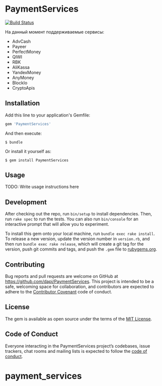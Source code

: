 # PaymentServices

[![Build
Status](https://travis-ci.org/finfex/payment_services.svg?branch=master)](https://travis-ci.org/finfex/payment_services)

На данный момент поддерживаемые сервисы:

* AdvCash
* Payeer
* PerfectMoney
* QIWI
* RBK
* AliKassa
* YandexMoney
* AnyMoney
* BlockIo
* CryptoApis

## Installation

Add this line to your application's Gemfile:

```ruby
gem 'PaymentServices'
```

And then execute:

    $ bundle

Or install it yourself as:

    $ gem install PaymentServices

## Usage

TODO: Write usage instructions here

## Development

After checking out the repo, run `bin/setup` to install dependencies. Then, run `rake spec` to run the tests. You can also run `bin/console` for an interactive prompt that will allow you to experiment.

To install this gem onto your local machine, run `bundle exec rake install`. To release a new version, update the version number in `version.rb`, and then run `bundle exec rake release`, which will create a git tag for the version, push git commits and tags, and push the `.gem` file to [rubygems.org](https://rubygems.org).

## Contributing

Bug reports and pull requests are welcome on GitHub at https://github.com/dapi/PaymentServices. This project is intended to be a safe, welcoming space for collaboration, and contributors are expected to adhere to the [Contributor Covenant](http://contributor-covenant.org) code of conduct.

## License

The gem is available as open source under the terms of the [MIT License](https://opensource.org/licenses/MIT).

## Code of Conduct

Everyone interacting in the PaymentServices project’s codebases, issue trackers, chat rooms and mailing lists is expected to follow the [code of conduct](https://github.com/dapi/PaymentServices/blob/master/CODE_OF_CONDUCT.md).
# payment_services
